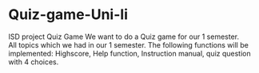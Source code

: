 # Quiz-game-Uni-li
 ISD project Quiz Game We want to do a Quiz game for our 1 semester.<br>
 All topics which we had in our 1 semester. 
 The following functions will be implemented: 
 Highscore, Help function, Instruction manual, quiz question with 4 choices.
